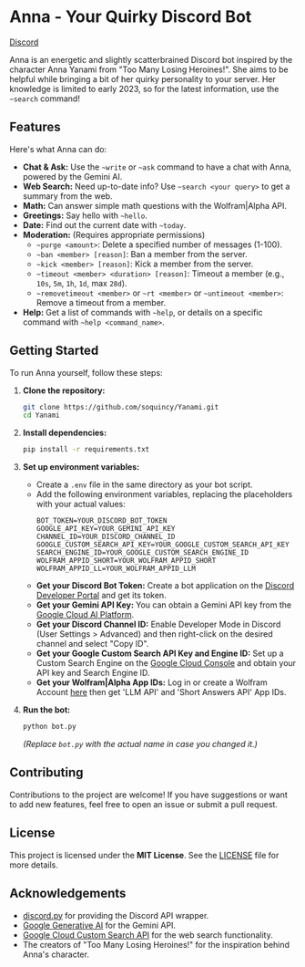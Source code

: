 # Anna - Your Quirky Discord Bot

[Discord](https://discord.gg/sbqUyn87nM)

Anna is an energetic and slightly scatterbrained Discord bot inspired by the character Anna Yanami from "Too Many Losing Heroines!". She aims to be helpful while bringing a bit of her quirky personality to your server. Her knowledge is limited to early 2023, so for the latest information, use the `~search` command!

## Features

Here's what Anna can do:

* **Chat & Ask:** Use the `~write` or `~ask` command to have a chat with Anna, powered by the Gemini AI.
* **Web Search:** Need up-to-date info? Use `~search <your query>` to get a summary from the web.
* **Math:** Can answer simple math questions with the Wolfram|Alpha API.
* **Greetings:** Say hello with `~hello`.
* **Date:** Find out the current date with `~today`.
* **Moderation:** (Requires appropriate permissions)
    * `~purge <amount>`: Delete a specified number of messages (1-100).
    * `~ban <member> [reason]`: Ban a member from the server.
    * `~kick <member> [reason]`: Kick a member from the server.
    * `~timeout <member> <duration> [reason]`: Timeout a member (e.g., `10s`, `5m`, `1h`, `1d`, max `28d`).
    * `~removetimeout <member>` or `~rt <member>` or `~untimeout <member>`: Remove a timeout from a member.
* **Help:** Get a list of commands with `~help`, or details on a specific command with `~help <command_name>`.

## Getting Started

To run Anna yourself, follow these steps:

1.  **Clone the repository:**
    ```bash
    git clone https://github.com/soquincy/Yanami.git
    cd Yanami
    ```

2.  **Install dependencies:**
    ```bash
    pip install -r requirements.txt
    ```

3.  **Set up environment variables:**
    * Create a `.env` file in the same directory as your bot script.
    * Add the following environment variables, replacing the placeholders with your actual values:
        ```
        BOT_TOKEN=YOUR_DISCORD_BOT_TOKEN
        GOOGLE_API_KEY=YOUR_GEMINI_API_KEY
        CHANNEL_ID=YOUR_DISCORD_CHANNEL_ID
        GOOGLE_CUSTOM_SEARCH_API_KEY=YOUR_GOOGLE_CUSTOM_SEARCH_API_KEY
        SEARCH_ENGINE_ID=YOUR_GOOGLE_CUSTOM_SEARCH_ENGINE_ID
        WOLFRAM_APPID_SHORT=YOUR_WOLFRAM_APPID_SHORT
        WOLFRAM_APPID_LL=YOUR_WOLFRAM_APPID_LLM
        ```
    * **Get your Discord Bot Token:** Create a bot application on the [Discord Developer Portal](https://discord.com/developers/applications) and get its token.
    * **Get your Gemini API Key:** You can obtain a Gemini API key from the [Google Cloud AI Platform](https://console.cloud.google.com/vertex-ai/generative/language/get-started).
    * **Get your Discord Channel ID:** Enable Developer Mode in Discord (User Settings > Advanced) and then right-click on the desired channel and select "Copy ID".
    * **Get your Google Custom Search API Key and Engine ID:** Set up a Custom Search Engine on the [Google Cloud Console](https://console.cloud.google.com/) and obtain your API key and Search Engine ID.
    * **Get your Wolfram|Alpha App IDs:** Log in or create a Wolfram Account [here](https://developer.wolframalpha.com/) then get 'LLM API' and 'Short Answers API' App IDs. 

4.  **Run the bot:**
    ```bash
    python bot.py
    ```
    *(Replace `bot.py` with the actual name in case you changed it.)*

## Contributing

Contributions to the project are welcome! If you have suggestions or want to add new features, feel free to open an issue or submit a pull request.

## License

This project is licensed under the **MIT License**. See the [LICENSE](LICENSE) file for more details.

## Acknowledgements

* [discord.py](https://discord.py/) for providing the Discord API wrapper.
* [Google Generative AI](https://ai.google.dev/) for the Gemini API.
* [Google Cloud Custom Search API](https://developers.google.com/custom-search/v1/overview) for the web search functionality.
* The creators of "Too Many Losing Heroines!" for the inspiration behind Anna's character.
